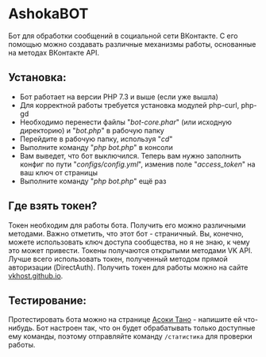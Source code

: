 # AshokaBOT
Бот для обработки сообщений в социальной сети ВКонтакте.
С его помощью можно создавать различные механизмы работы, основанные на методах ВКонтакте API.

## Установка:
- Бот работает на версии PHP 7.3 и выше (если уже вышла)
- Для корректной работы требуется установка модулей php-curl, php-gd
- Необходимо перенести файлы "*bot-core.phar*" (или исходную директорию) и "*bot.php*" в рабочую папку
- Перейдите в рабочую папку, используя "*cd*"
- Выполните команду "*php bot.php*" в консоли
- Вам выведет, что бот выключился. Теперь вам нужно заполнить конфиг по пути "*configs/config.yml*", изменив поле "*access_token*" на ваш ключ от страницы
- Выполните команду "*php bot.php*" ещё раз

## Где взять токен?
Токен необходим для работы бота. Получить его можно различными методами. Важно отметить, что этот бот - страничный. Вы, конечно, можете использовать ключ доступа сообщества, но я не знаю, к чему это может привести. Токены получаются открытыми методами VK API. Лучше всего использовать токен, полученный методом прямой авторизации (DirectAuth). Получить токен для работы можно на сайте [vkhost.github.io](http://vkhost.github.io).

## Тестирование:
Протестировать бота можно на странице [Асоки Тано](http://vk.com/ashoka_zv) - напишите ей что-нибудь. Бот настроен так, что он будет обрабатывать только доступные ему команды, поэтому отправляйте команду `/статистика` для проверки работы.
